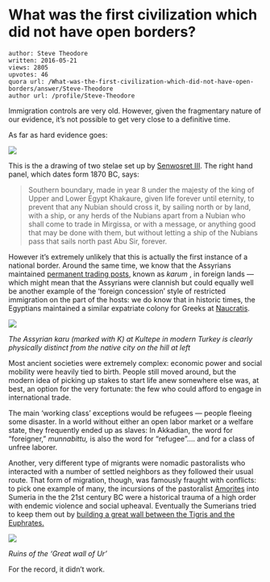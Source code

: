 # What was the first civilization which did not have open borders?

	author: Steve Theodore
	written: 2016-05-21
	views: 2805
	upvotes: 46
	quora url: /What-was-the-first-civilization-which-did-not-have-open-borders/answer/Steve-Theodore
	author url: /profile/Steve-Theodore


Immigration controls are very old. However, given the fragmentary nature of our evidence, it’s not possible to get very close to a definitive time.

As far as hard evidence goes:

![](https://qph.fs.quoracdn.net/main-qimg-2189627879aaa579f6c82b0e18b460fd-c)

This is the a drawing of two stelae set up by [Senwosret III](https://en.wikipedia.org/wiki/Senusret_III). The right hand panel, which dates form 1870 BC, says:

> Southern boundary, made in year 8 under the majesty of the king of Upper and Lower Egypt Khakaure, given life forever until eternity, to prevent that any Nubian should cross it, by sailing north or by land, with a ship, or any herds of the Nubians apart from a Nubian who shall come to trade in Mirgissa, or with a message, or anything good that may be done with them, but without letting a ship of the Nubians pass that sails north past Abu Sir, forever.

However it’s extremely unlikely that this is actually the first instance of a national border. Around the same time, we know that the Assyrians maintained [permanent trading posts](http://smie.co/html/cultural_history/assyrian_colonies/assyrian_colonies.shtml), known as _karum_ , in foreign lands —which might mean that the Assyrians were clannish but could equally well be another example of the ‘foreign concession’ style of restricted immigration on the part of the hosts: we do know that in historic times, the Egyptians maintained a similar expatriate colony for Greeks at [Naucratis](https://en.wikipedia.org/wiki/Naucratis).

![](https://qph.fs.quoracdn.net/main-qimg-a265b4c910f27da09cb033d9a32e8c83)

_The Assyrian karu (marked with K) at Kultepe in modern Turkey is clearly physically distinct from the native city on the hill at left_ 

Most ancient societies were extremely complex: economic power and social mobility were heavily tied to birth. People still moved around, but the modern idea of picking up stakes to start life anew somewhere else was, at best, an option for the very fortunate: the few who could afford to engage in international trade.

The main ‘working class’ exceptions would be refugees — people fleeing some disaster. In a world without either an open labor market or a welfare state, they frequently ended up as slaves: In Akkadian, the word for “foreigner,” _munnabittu,_ is also the word for “refugee”…. and for a class of unfree laborer.

Another, very different type of migrants were nomadic pastoralists who interacted with a number of settled neighbors as they followed their usual route. That form of migration, though, was famously fraught with conflicts: to pick one example of many, the incursions of the pastoralist [Amorites](https://en.wikipedia.org/wiki/Amorites) into Sumeria in the the 21st century BC were a historical trauma of a high order with endemic violence and social upheaval. Eventually the Sumerians tried to keep them out by [building a great wall between the Tigris and the Euphrates.](http://www.history.com/news/history-lists/7-famous-border-walls)

![](https://qph.fs.quoracdn.net/main-qimg-f7d07f2050ddd863e3384621820c013d-c)

_Ruins of the ‘Great wall of Ur’_ 

For the record, it didn’t work.

